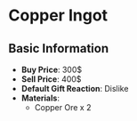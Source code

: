 # Copper Ingot

## Basic Information

- **Buy Price**: 300$
- **Sell Price**: 400$
- **Default Gift Reaction**: Dislike
- **Materials**:
  - Copper Ore x 2